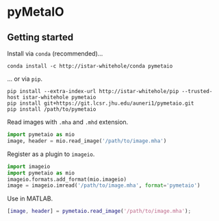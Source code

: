 # pyMetaIO

## Getting started

Install via `conda` (recommended)...

```shell
conda install -c http://istar-whitehole/conda pymetaio
```

... or via `pip`.

```shell
pip install --extra-index-url http://istar-whitehole/pip --trusted-host istar-whitehole pymetaio
pip install git+https://git.lcsr.jhu.edu/auneri1/pymetaio.git
pip install /path/to/pymetaio
```

Read images with `.mha` and `.mhd` extension.

```python
import pymetaio as mio
image, header = mio.read_image('/path/to/image.mha')
```

Register as a plugin to `imageio`.

```python
import imageio
import pymetaio as mio
imageio.formats.add_format(mio.imageio)
image = imageio.imread('/path/to/image.mha', format='pymetaio')
```

Use in MATLAB.

```matlab
[image, header] = pymetaio.read_image('/path/to/image.mha');
```
